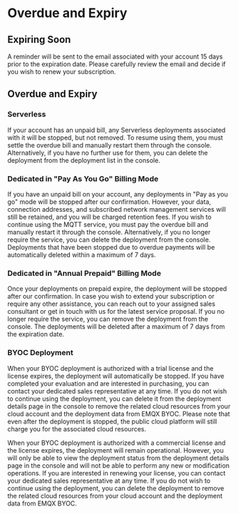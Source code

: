 # Overdue and Expiry


## Expiring Soon
A reminder will be sent to the email associated with your account 15 days prior to the expiration date. Please carefully review the email and decide if you wish to renew your subscription.


## Overdue and Expiry

### Serverless
If your account has an unpaid bill, any Serverless deployments associated with it will be stopped, but not removed. To resume using them, you must settle the overdue bill and manually restart them through the console. Alternatively, if you have no further use for them, you can delete the deployment from the deployment list in the console.


### Dedicated in "Pay As You Go" Billing Mode
If you have an unpaid bill on your account, any deployments in "Pay as you go" mode will be stopped after our confirmation. However, your data, connection addresses, and subscribed network management services will still be retained, and you will be charged retention fees. If you wish to continue using the MQTT service, you must pay the overdue bill and manually restart it through the console. Alternatively, if you no longer require the service, you can delete the deployment from the console. Deployments that have been stopped due to overdue payments will be automatically deleted within a maximum of 7 days.

### Dedicated in "Annual Prepaid" Billing Mode
Once your deployments on prepaid expire, the deployment will be stopped after our confirmation. In case you wish to extend your subscription or require any other assistance, you can reach out to your assigned sales consultant or get in touch with us for the latest service proposal. If you no longer require the service, you can remove the deployment from the console. The deployments will be deleted after a maximum of 7 days from the expiration date.

### BYOC Deployment

When your BYOC deployment is authorized with a trial license and the license expires, the deployment will automatically be stopped. If you have completed your evaluation and are interested in purchasing, you can contact your dedicated sales representative at any time. If you do not wish to continue using the deployment, you can delete it from the deployment details page in the console to remove the related cloud resources from your cloud account and the deployment data from EMQX BYOC. Please note that even after the deployment is stopped, the public cloud platform will still charge you for the associated cloud resources.

When your BYOC deployment is authorized with a commercial license and the license expires, the deployment will remain operational. However, you will only be able to view the deployment status from the deployment details page in the console and will not be able to perform any new or modification operations. If you are interested in renewing your license, you can contact your dedicated sales representative at any time. If you do not wish to continue using the deployment, you can delete the deployment to remove the related cloud resources from your cloud account and the deployment data from EMQX BYOC.
